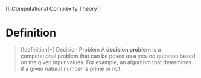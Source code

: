 [[_Computational Complexity Theory]]

# Definition

> [!definition|*] Decision Problem
> A **decision problem** is a computational problem that can be posed as a yes-no question based on the given input values. For example, an algorithm that determines if a given natural number is prime or not.

